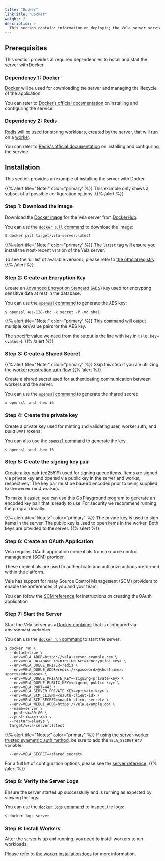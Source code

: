 ```yaml
---
title: "Docker"
linkTitle: "Docker"
weight: 2
description: >
  This section contains information on deploying the Vela server service with Docker.
---
```


## Prerequisites

This section provides all required dependencies to install and start the server with Docker.

### Dependency 1: Docker

[Docker](https://docker.com/) will be used for downloading the server and managing the lifecycle of the application.

You can refer to [Docker's official documentation](https://docs.docker.com/get-docker/) on installing and configuring the service.

### Dependency 2: Redis

[Redis](https://redis.io/) will be used for storing workloads, created by the server, that will run on a [worker](/docs/installation/worker/).

You can refer to [Redis's official documentation](https://redis.io/topics/quickstart/) on installing and configuring the service.

## Installation

This section provides an example of installing the server with Docker.

{{% alert title="Note:" color="primary" %}}
This example only shows a subset of all possible configuration options.
{{% /alert %}}

### Step 1: Download the Image

Download the [Docker image](https://docs.docker.com/get-started/overview/#images) for the Vela server from [DockerHub](https://hub.docker.com/).

You can use the [`docker pull` command](https://docs.docker.com/engine/reference/commandline/pull/) to download the image:

```shell
$ docker pull target/vela-server:latest
```

{{% alert title="Note:" color="primary" %}}
The `latest` tag will ensure you install the most-recent version of the Vela server.

To see the full list of available versions, please refer to [the official registry](https://hub.docker.com/r/target/vela-server).
{{% /alert %}}

### Step 2: Create an Encryption Key

Create an [Advanced Encryption Standard (AES)](https://en.wikipedia.org/wiki/Advanced_Encryption_Standard) key used for encrypting sensitive data at rest in the database.

You can use the [`openssl` command](https://www.openssl.org/) to generate the AES key:

```shell
$ openssl aes-128-cbc -k secret -P -md sha1
```

{{% alert title="Note:" color="primary" %}}
This command will output multiple key/value pairs for the AES key.

The specific value we need from the output is the line with `key` in it (i.e. `key=<value>`).
{{% /alert %}}

### Step 3: Create a Shared Secret

{{% alert title="Note:" color="primary" %}}
Skip this step if you are utilizing the [worker registration auth flow](/docs/installation/worker/docker/#worker-registration-and-auth-refresh)
{{% /alert %}}

Create a shared secret used for authenticating communication between workers and the server.

You can use the [`openssl` command](https://www.openssl.org/) to generate the shared secret:

```shell
$ openssl rand -hex 16
```

### Step 4: Create the private key

Create a private key used for minting and validating user, worker auth, and build JWT tokens.

You can also use the [`openssl` command](https://www.openssl.org/) to generate the key.

```shell
$ openssl rand -hex 16
```

### Step 5: Create the signing key pair

Create a key pair (ed25519) used for signing queue items. Items are signed via private key and opened via public key in the server and worker, respectively. The key pair must be base64 encoded prior to being supplied to the server (and worker).

To make it easier, you can use this [Go Playground program](https://go.dev/play/p/-go_7SnJbnP) to generate an encoded key pair that is ready to use. For security we recommend running the program locally.

{{% alert title="Notes:" color="primary" %}}
The private key is used to sign items in the server.
The public key is used to open items in the worker.
Both keys are provided to the server.
{{% /alert %}}

### Step 6: Create an OAuth Application

Vela requires OAuth application credentials from a source control management (SCM) provider.

These credentials are used to authenticate and authorize actions preformed within the platform.

Vela has support for many Source Control Management (SCM) providers to enable the preferences of you and your team.

You can follow the [SCM reference](/docs/installation/server/reference/scm/) for instructions on creating the OAuth application.

### Step 7: Start the Server

Start the Vela server as a [Docker container](https://docs.docker.com/get-started/overview/#containers) that is configured via environment variables.

You can use the [`docker run` command](https://docs.docker.com/engine/reference/commandline/run/) to start the server:

```shell
$ docker run \
  --detach=true \
  --env=VELA_ADDR=https://vela-server.example.com \
  --env=VELA_DATABASE_ENCRYPTION_KEY=<encryption-key> \
  --env=VELA_QUEUE_DRIVER=redis \
  --env=VELA_QUEUE_ADDR=redis://<password>@<hostname>:<port>/<database> \
  --env=VELA_QUEUE_PRIVATE_KEY=<signing-private-key> \
  --env=VELA_QUEUE_PUBLIC_KEY=<signing-public-key> \
  --env=VELA_PORT=443 \
  --env=VELA_SERVER_PRIVATE_KEY=<private-key> \
  --env=VELA_SCM_CLIENT=<oauth-client-id> \
  --env=VELA_SCM_SECRET=<oauth-client-secret> \
  --env=VELA_WEBUI_ADDR=https://vela.example.com \
  --name=server \
  --publish=80:80 \
  --publish=443:443 \
  --restart=always \
  target/vela-server:latest
```

{{% alert title="Notes:" color="primary" %}}
If using the [server-worker trusted symmetric auth method](/docs/installation/worker/docker/#worker-server-trusted-symmetric-token), be sure to add the `VELA_SECRET` env variable:
```shell
  --env=VELA_SECRET=<shared_secret>
```
For a full list of configuration options, please see the [server reference](/docs/installation/server/reference/).
{{% /alert %}}

### Step 8: Verify the Server Logs

Ensure the server started up successfully and is running as expected by viewing the logs.

You can use the [`docker logs` command](https://docs.docker.com/engine/reference/commandline/logs/) to inspect the logs:

```shell
$ docker logs server
```

### Step 9: Install Workers

After the server is up and running, you need to install workers to run workloads.

Please refer to [the worker installation docs](/docs/installation/worker/) for more information.